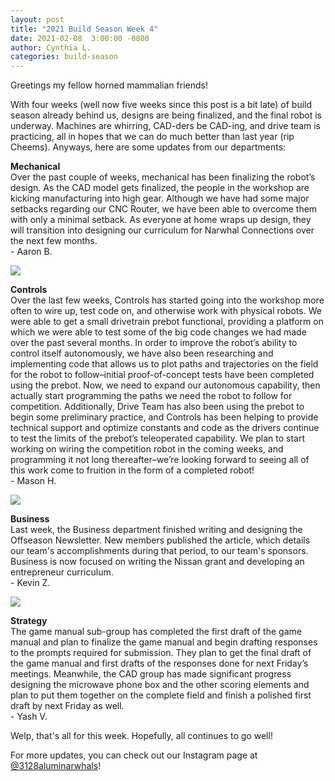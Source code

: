 ```yaml
---
layout: post
title: "2021 Build Season Week 4"
date: 2021-02-08  3:00:00 -0800
author: Cynthia L.
categories: build-season
---
```

Greetings my fellow horned mammalian friends!

With four weeks (well now five weeks since this post is a bit late) of build season already behind us, designs are being finalized, and the final robot is underway. Machines are whirring, CAD-ders be CAD-ing, and drive team is practicing, all in hopes that we can do much better than last year (rip Cheems). Anyways, here are some updates from our departments: 

**Mechanical**
<br>
Over the past couple of weeks, mechanical has been finalizing the robot’s design. As the CAD model gets finalized, the people in the workshop are kicking manufacturing into high gear. Although we have had some major setbacks regarding our CNC Router, we have been able to overcome them with only a minimal setback. As everyone at home wraps up design, they will transition into designing our curriculum for Narwhal Connections over the next few months.
<br>\- Aaron B.


<img src="https://photos.smugmug.com/photos/i-6rMz385/0/X2/i-6rMz385-X2.png" class="leftimage">

**Controls**
<br>
Over the last few weeks, Controls has started going into the workshop more often to wire up, test code on, and otherwise work with physical robots. We were able to get a small drivetrain prebot functional, providing a platform on which we were able to test some of the big code changes we had made over the past several months.
In order to improve the robot’s ability to control itself autonomously, we have also been researching and implementing code that allows us to plot paths and trajectories on the field for the robot to follow–initial proof-of-concept tests have been completed using the prebot. Now, we need to expand our autonomous capability, then actually start programming the paths we need the robot to follow for competition.
Additionally, Drive Team has also been using the prebot to begin some preliminary practice, and Controls has been helping to provide technical support and optimize constants and code as the drivers continue to test the limits of the prebot’s teleoperated capability.
We plan to start working on wiring the competition robot in the coming weeks, and programming it not long thereafter–we’re looking forward to seeing all of this work come to fruition in the form of a completed robot!
<br>\- Mason H.


<img src="https://photos.smugmug.com/photos/i-2z3wRQ8/0/X5/i-2z3wRQ8-X5.jpg" class="leftimage">

**Business**
<br>
Last week, the Business department finished writing and designing the Offseason Newsletter. New members published the article, which details our team's accomplishments during that period, to our team's sponsors. Business is now focused on writing the Nissan grant and developing an entrepreneur curriculum.
<br>\- Kevin Z.



<img src="https://photos.smugmug.com/photos/i-7kbsX3r/0/X2/i-7kbsX3r-X2.jpg" class="leftimage">

**Strategy**
<br>
The game manual sub-group has completed the first draft of the game manual and plan to finalize the game manual and begin drafting responses to the prompts required for submission. They plan to get the final draft of the game manual and first drafts of the responses done for next Friday’s meetings. Meanwhile, the CAD group has made significant progress designing the microwave phone box and the other scoring elements and plan to put them together on the complete field and finish a polished first draft by next Friday as well.
<br>\- Yash V.

Welp, that's all for this week. Hopefully, all continues to go well! 

For more updates, you can check out our Instagram page at [@3128aluminarwhals](https://instagram.com/3128aluminarwhals)!